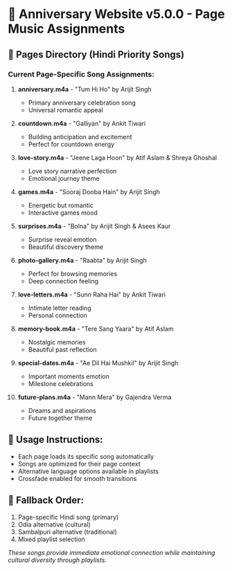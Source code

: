 # 🎵 Anniversary Website v5.0.0 - Page Music Assignments

## 📁 Pages Directory (Hindi Priority Songs)

### Current Page-Specific Song Assignments:

1. **anniversary.m4a** - "Tum Hi Ho" by Arijit Singh
   - Primary anniversary celebration song
   - Universal romantic appeal

2. **countdown.m4a** - "Galliyan" by Ankit Tiwari
   - Building anticipation and excitement
   - Perfect for countdown energy

3. **love-story.m4a** - "Jeene Laga Hoon" by Atif Aslam & Shreya Ghoshal
   - Love story narrative perfection
   - Emotional journey theme

4. **games.m4a** - "Sooraj Dooba Hain" by Arijit Singh
   - Energetic but romantic
   - Interactive games mood

5. **surprises.m4a** - "Bolna" by Arijit Singh & Asees Kaur
   - Surprise reveal emotion
   - Beautiful discovery theme

6. **photo-gallery.m4a** - "Raabta" by Arijit Singh
   - Perfect for browsing memories
   - Deep connection feeling

7. **love-letters.m4a** - "Sunn Raha Hai" by Ankit Tiwari
   - Intimate letter reading
   - Personal connection

8. **memory-book.m4a** - "Tere Sang Yaara" by Atif Aslam
   - Nostalgic memories
   - Beautiful past reflection

9. **special-dates.m4a** - "Ae Dil Hai Mushkil" by Arijit Singh
   - Important moments emotion
   - Milestone celebrations

10. **future-plans.m4a** - "Mann Mera" by Gajendra Verma
    - Dreams and aspirations
    - Future together theme

## 🎵 Usage Instructions:

- Each page loads its specific song automatically
- Songs are optimized for their page context
- Alternative language options available in playlists
- Crossfade enabled for smooth transitions

## 🔄 Fallback Order:

1. Page-specific Hindi song (primary)
2. Odia alternative (cultural)
3. Sambalpuri alternative (traditional)
4. Mixed playlist selection

*These songs provide immediate emotional connection while maintaining cultural diversity through playlists.*
